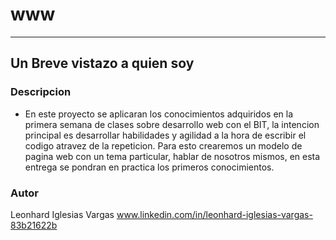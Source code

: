 # www
---
## Un Breve vistazo a quien soy
### Descripcion
- En este proyecto se aplicaran los conocimientos adquiridos en la primera semana
de clases sobre desarrollo web con el BIT, la intencion principal es desarrollar habilidades 
y agilidad a la hora de escribir el codigo atravez de la repeticion.
Para esto crearemos un modelo de pagina web con un tema particular, hablar de nosotros mismos, en esta entrega se pondran en practica los primeros conocimientos.
### Autor
Leonhard Iglesias Vargas
www.linkedin.com/in/leonhard-iglesias-vargas-83b21622b